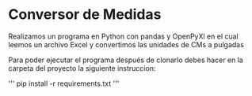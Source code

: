 # Conversor de Medidas 

Realizamos un programa en Python con pandas y OpenPyXl en el cual leemos un archivo Excel y convertimos las unidades de CMs a pulgadas

Para poder ejecutar el programa después de clonarlo debes hacer en la carpeta del proyecto la siguiente instruccion:

'''
pip install -r requirements.txt
'''
